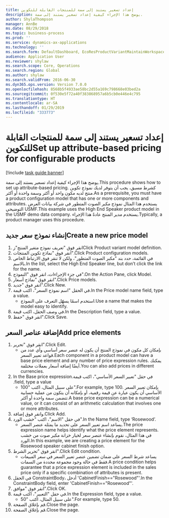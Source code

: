 ```yaml
---
title: إعداد تسعير يستند إلى سمة للمنتجات القابلة للتكوين
description: يوضح هذا الإجراء كيفية إعداد تسعير يستند إلى سمة.
author: ShylaThompson
manager: AnnBe
ms.date: 08/29/2018
ms.topic: business-process
ms.prod: ''
ms.service: dynamics-ax-applications
ms.technology: ''
ms.search.form: DefaultDashboard, EcoResProductVariantMaintainWorkspace, PCProductConfigurationModelListPage, PCPriceModelList, PCPriceModel, PCConstraintEditor
audience: Application User
ms.reviewer: shylaw
ms.search.scope: Core, Operations
ms.search.region: Global
ms.author: shylaw
ms.search.validFrom: 2016-06-30
ms.dyn365.ops.version: Version 7.0.0
ms.openlocfilehash: 8568b5f4933ae58bc2d55a169c798668e03bed2a
ms.sourcegitcommit: 0f530e5f72a40f383868957a6b5cb0e446e4c795
ms.translationtype: HT
ms.contentlocale: ar-SA
ms.lasthandoff: 01/29/2019
ms.locfileid: "333773"
---
```

# <a name="set-up-attribute-based-pricing-for-configurable-products"></a><span data-ttu-id="9e6e9-103">إعداد تسعير يستند إلى سمة للمنتجات القابلة للتكوين</span><span class="sxs-lookup"><span data-stu-id="9e6e9-103">Set up attribute-based pricing for configurable products</span></span>

[!include [task guide banner](../../includes/task-guide-banner.md)]

<span data-ttu-id="9e6e9-104">يوضح هذا الإجراء كيفية إعداد تسعير يستند إلى سمة.</span><span class="sxs-lookup"><span data-stu-id="9e6e9-104">This procedure shows how to set up attribute-based pricing.</span></span> <span data-ttu-id="9e6e9-105">كشرط مسبق، يجب أن يتوفر لديك نموذج تكوين منتج لديه مكون واحد أو أكثر وسمة واحدة أو أكثر.</span><span class="sxs-lookup"><span data-stu-id="9e6e9-105">As a prerequisite, you must have a product configuration model that has one or more components and attributes.</span></span> <span data-ttu-id="9e6e9-106">يستخدم هذا المثال نموذج مكبر الصوت المتطور في شركة بيانات العرض التوضيحي USMF.</span><span class="sxs-lookup"><span data-stu-id="9e6e9-106">This example uses the High End Speaker product model in the USMF demo data company.</span></span> <span data-ttu-id="9e6e9-107">يستخدم مدير المنتج عادةً هذا الإجراء.</span><span class="sxs-lookup"><span data-stu-id="9e6e9-107">Typically, a product manager uses this procedure.</span></span>


## <a name="create-a-new-price-model"></a><span data-ttu-id="9e6e9-108">إنشاء نموذج سعر جديد</span><span class="sxs-lookup"><span data-stu-id="9e6e9-108">Create a new price model</span></span>
1. <span data-ttu-id="9e6e9-109">انقر فوق "تعريف نموذج متغير المنتج"ز</span><span class="sxs-lookup"><span data-stu-id="9e6e9-109">Click Product variant model definition.</span></span>
2. <span data-ttu-id="9e6e9-110">انقر فوق "نماذج تكوين المنتجات".</span><span class="sxs-lookup"><span data-stu-id="9e6e9-110">Click Product configuration models.</span></span>
3. <span data-ttu-id="9e6e9-111">في القائمة، حدد بند "مكبر الصوت المتطور"، ولكن لا تنقر فوق الارتباط الخاص بالاسم.</span><span class="sxs-lookup"><span data-stu-id="9e6e9-111">In the list, select the High End Speaker line, but don’t click the link for the name.</span></span>
4. <span data-ttu-id="9e6e9-112">في جزء الإجراءات، انقر فوق "النموذج".</span><span class="sxs-lookup"><span data-stu-id="9e6e9-112">On the Action Pane, click Model.</span></span>
5. <span data-ttu-id="9e6e9-113">انقر فوق "نماذج أسعار".</span><span class="sxs-lookup"><span data-stu-id="9e6e9-113">Click Price models.</span></span>
6. <span data-ttu-id="9e6e9-114">انقر فوق "جديد".</span><span class="sxs-lookup"><span data-stu-id="9e6e9-114">Click New.</span></span>
7. <span data-ttu-id="9e6e9-115">في الحقل "اسم نموذج السعر"، اكتب قيمة.</span><span class="sxs-lookup"><span data-stu-id="9e6e9-115">In the Price model name field, type a value.</span></span>
    * <span data-ttu-id="9e6e9-116">استخدم اسمًا يسهّل التعرف على النموذج.</span><span class="sxs-lookup"><span data-stu-id="9e6e9-116">Use a name that makes the model easy to identify.</span></span>  
8. <span data-ttu-id="9e6e9-117">في وصف الحقل، اكتب قيمة.</span><span class="sxs-lookup"><span data-stu-id="9e6e9-117">In the Description field, type a value.</span></span>
9. <span data-ttu-id="9e6e9-118">انقر فوق "حفظ".</span><span class="sxs-lookup"><span data-stu-id="9e6e9-118">Click Save.</span></span>

## <a name="add-price-elements"></a><span data-ttu-id="9e6e9-119">إضافة عناصر السعر</span><span class="sxs-lookup"><span data-stu-id="9e6e9-119">Add price elements</span></span>
1. <span data-ttu-id="9e6e9-120">انقر فوق "تحرير".</span><span class="sxs-lookup"><span data-stu-id="9e6e9-120">Click Edit.</span></span>
    * <span data-ttu-id="9e6e9-121">بإمكان كل مكون في نموذج المنتج أن يكون له عنصر سعر أساسي وأي عدد من قواعد تعبير السعر.</span><span class="sxs-lookup"><span data-stu-id="9e6e9-121">Each component in a product model can have a base price element and any number of price expression rules.</span></span> <span data-ttu-id="9e6e9-122">يمكنك أيضًا إضافة أسعار بعملات مختلفة.</span><span class="sxs-lookup"><span data-stu-id="9e6e9-122">You can also add prices in different currencies.</span></span>  
2. <span data-ttu-id="9e6e9-123">في حقل "‏‫تعبير السعر الأساسي"، اكتب قيمة.</span><span class="sxs-lookup"><span data-stu-id="9e6e9-123">In the Base price expression field, type a value.</span></span>
    * <span data-ttu-id="9e6e9-124">على سبيل المثال، اكتب "100".</span><span class="sxs-lookup"><span data-stu-id="9e6e9-124">For example, type 100.</span></span>   <span data-ttu-id="9e6e9-125">بإمكان تعبير السعر الأساسي أن يكون عبارة عن قيمة رقمية، أو بإمكانه أن يتكون من عملية حسابية تتضمن سمة واحدة أو أكثر.</span><span class="sxs-lookup"><span data-stu-id="9e6e9-125">A base price expression can be a numerical value, or it can consist of an arithmetic calculation that involves one or more attributes.</span></span>  
3. <span data-ttu-id="9e6e9-126">وانقر فوق إضافة.</span><span class="sxs-lookup"><span data-stu-id="9e6e9-126">Click Add.</span></span>
4. <span data-ttu-id="9e6e9-127">في حقل "الاسم"، اكتب "خشب الورد".</span><span class="sxs-lookup"><span data-stu-id="9e6e9-127">In the Name field, type ‘Rosewood’.</span></span>
    * <span data-ttu-id="9e6e9-128">يساعد اسم تعبير السعر على تحديد ما يمثله عنصر السعر.</span><span class="sxs-lookup"><span data-stu-id="9e6e9-128">The price expression name helps identify what the price element represents.</span></span> <span data-ttu-id="9e6e9-129">في هذا المثال، نقوم بإنشاء عنصر سعر لخيار خزانة مكبر صوت من خشب الورد.</span><span class="sxs-lookup"><span data-stu-id="9e6e9-129">In this example, we are creating a price element for the Rosewood speaker cabinet finish option.</span></span>  
5. <span data-ttu-id="9e6e9-130">انقر فوق "تحرير الشرط".</span><span class="sxs-lookup"><span data-stu-id="9e6e9-130">Click Edit condition.</span></span>
    * <span data-ttu-id="9e6e9-131">يساعد شرط السعر على ضمان تضمين عنصر تعبير السعر في سعر المبيعات فقط في حالة وجود مجموعة محددة من السمات.</span><span class="sxs-lookup"><span data-stu-id="9e6e9-131">A price condition helps guarantee that a price expression element is included in the sales price only if a specific combination of attributes is present.</span></span>  
6. <span data-ttu-id="9e6e9-132">في الحقل ConstraintBody، أدخل 'CabinetFinish=="Rosewood"'.</span><span class="sxs-lookup"><span data-stu-id="9e6e9-132">In the ConstraintBody field, enter 'CabinetFinish=="Rosewood"'.</span></span>
7. <span data-ttu-id="9e6e9-133">انقر فوق "موافق".</span><span class="sxs-lookup"><span data-stu-id="9e6e9-133">Click OK.</span></span>
8. <span data-ttu-id="9e6e9-134">في حقل "التعبير"، اكتب قيمة.</span><span class="sxs-lookup"><span data-stu-id="9e6e9-134">In the Expression field, type a value.</span></span>
    * <span data-ttu-id="9e6e9-135">على سبيل المثال، اكتب "50".</span><span class="sxs-lookup"><span data-stu-id="9e6e9-135">For example, type 50.</span></span>  
9. <span data-ttu-id="9e6e9-136">قم بإغلاق الصفحة.</span><span class="sxs-lookup"><span data-stu-id="9e6e9-136">Close the page.</span></span>
10. <span data-ttu-id="9e6e9-137">قم بإغلاق الصفحة.</span><span class="sxs-lookup"><span data-stu-id="9e6e9-137">Close the page.</span></span>

